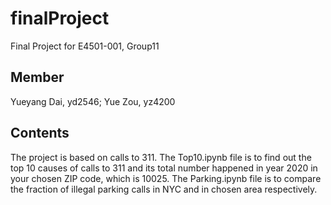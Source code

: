 # finalProject
Final Project for E4501-001, Group11

## Member
Yueyang Dai, yd2546; Yue Zou, yz4200

## Contents
The project is based on calls to 311.
The Top10.ipynb file is to find out the top 10 causes of calls to 311 and its total number happened in year 2020 in your chosen ZIP code, which is 10025.
The Parking.ipynb file is to compare the fraction of illegal parking calls in NYC and in chosen area respectively.

